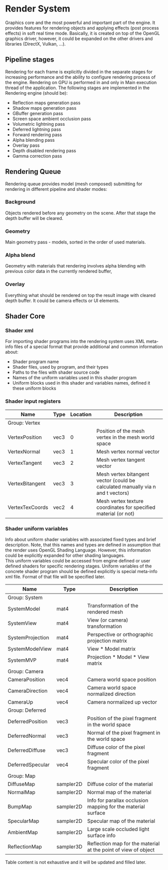 # Render System

Graphics core and the most powerful and important part of the engine. 
It provides features for rendering objects and applying effects (post process effects) 
in soft real time mode. Basically, it is created on top of the OpenGL graphics driver, 
however, it could be expanded on the other drivers and libraries (DirectX, Vulkan, ...). 
 
## Pipeline stages 
 
Rendering for each frame is explicitly divided in the separate stages for increasing
performance and the ability to configure rendering process of the engine. Rendering on GPU
is performed in and only in Main execution thread of the application. The following stages
are implemented in the Rendering engine (should be):

* Reflection maps generation pass 
* Shadow maps generation pass
* GBuffer generation pass
* Screen space ambient occlusion pass
* Volumetric lightning pass 
* Deferred lightning pass
* Forward rendering pass
* Alpha blending pass
* Overlay pass
* Depth disabled rendering pass
* Gamma correction pass 
 
## Rendering Queue
 
 Rendering queue provides model (mesh composed) submitting for rendering in different 
 pipeline and shader modes:
 
 ### Background
 
 Objects rendered before any geometry on the scene. After that stage the depth buffer
 will be cleared.
 
 ### Geometry
 
 Main geometry pass - models, sorted in the order of used materials.
 
 ### Alpha blend
 
 Geometry with materials that rendering involves alpha blending with previous color
 data in the currently rendered buffer, 
 
 ### Overlay  
 
 Everything what should be rendered on top the result image with cleared depth buffer.
 It could be camera effects or UI elements.
 
## Shader Core

### Shader xml 

For importing shader programs into the rendering system uses XML meta-info files of a 
special format that provide additional and common information about:

* Shader program name
* Shader files, used by program, and their types
* Paths to the files with shader source code
* Names of the uniform variables used in this shader program
* Uniform blocks used in this shader and variables names, defined it these uniform blocks

### Shader input registers

| Name                   | Type        | Location | Description                                 |
|------------------------|-------------|----------|---------------------------------------------|
| Group: Vertex
| VertexPosition         | vec3        | 0        | Position of the mesh vertex in the mesh world space |
| VertexNormal           | vec3        | 1        | Mesh vertex normal vector |
| VertexTangent          | vec3        | 2        | Mesh vertex tangent vector |
| VertexBitangent        | vec3        | 3        | Mesh vertex bitangent vector (could be calculated manually via n and t vectors) |
| VertexTexCoords        | vec2        | 4        | Mesh vertex texture coordinates for specified material (or not) |

### Shader uniform variables

Info about uniform shader variables with associated fixed types and brief description.
Note, that this names and types are defined in assumption that the render uses OpenGL Shading Language.
However, this information could be explicitly expanded for other shading languages.  
This uniform variables could be accessed from engine defined or user defined shaders for
specific rendering stages. Uniform variables of the concrete shader program should be defined explicitly
is special meta-info xml file. Format of that file will be specified later.

| Name                        | Type        | Description                                       |
|-----------------------------|-------------|---------------------------------------------------|
| Group: System |
| SystemModel 				  | mat4		| Transformation of the rendered mesh |
| SystemView 			 	  | mat4		| View (or camera) transformation |
| SystemProjection            | mat4		| Perspective or orthographic projection matrix |
| SystemModelView             | mat4		| View * Model matrix|
| SystemMVP                   | mat4		| Projection * Model * View matrix |
| Group: Camera |
| CameraPosition              | vec4		| Camera world space position |
| CameraDirection             | vec4		| Camera world space normalized direction |
| CameraUp                    | vec4		| Camera normalized up vector |
| Group: Deferred |
| DeferredPosition            | vec3		| Position of the pixel fragment in the world space |
| DeferredNormal              | vec3		| Normal of the pixel fragment in the world space |
| DeferredDiffuse             | vec3		| Diffuse color of the pixel fragment |
| DeferredSpecular            | vec4		| Specular color of the pixel fragment |
| Group: Map |
| DiffuseMap                  | sampler2D   | Diffuse color of the material |
| NormalMap                   | sampler2D   | Normal map of the material |
| BumpMap                     | sampler2D   | Info for parallax occlusion mapping for the material surface |
| SpecularMap                 | sampler2D   | Specular map of the material |               
| AmbientMap                  | sampler2D   | Large scale occluded light surface info |
| ReflectionMap               | sampler3D   | Reflection map for the material at the point of view of object |

Table content is not exhaustive and it will be updated and filled later.